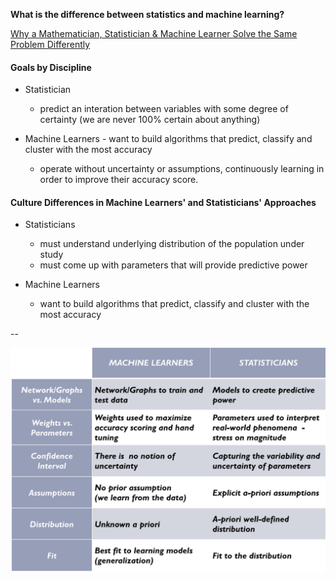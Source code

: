 **What is the difference between statistics and machine learning?**

[Why a Mathematician, Statistician & Machine Learner Solve the Same Problem Differently](http://www.galvanize.com/blog/2015/08/26/why-a-mathematician-statistician-machine-learner-solve-the-same-problem-differently-2/#.Vha0zqJ33MP)

#### Goals by Discipline

 * Statistician
    * predict an interation between variables with some degree of certainty (we are never 100% certain about anything)

 * Machine Learners - want to build algorithms that predict, classify and cluster with the most accuracy
    * operate without uncertainty or assumptions, continuously learning in order to improve their accuracy score.

#### Culture Differences in Machine Learners' and Statisticians' Approaches

 * Statisticians
    * must understand underlying distribution of the population under study
    * must come up with parameters that will provide predictive power

 * Machine Learners
    * want to build algorithms that predict, classify and cluster with the most accuracy

--

![](stats_vs_ml.png?raw=true)



